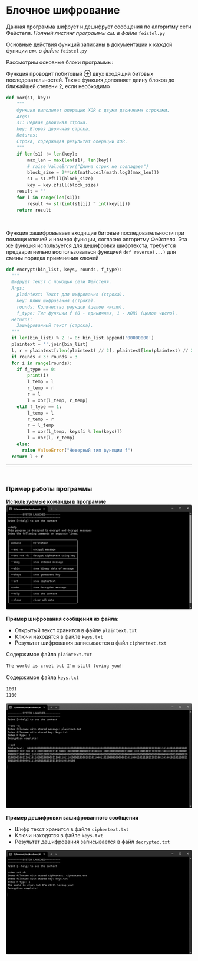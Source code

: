 # Блочное шифрование

Данная программа шифрует и дешифрует сообщения по алгоритму сети Фейстеля. *Полный листинг программы см. в файле* `feistel.py`

Основные действия функций записаны в документации к каждой функции *см. в файле* `feistel.py`

Рассмотрим основные блоки программы:

Функция проводит побитовый $\oplus$ двух входящий битовых последовательностей. Также функция дополняет длину блоков до ближайшей степени 2, если необходимо

```python
def xor(s1, key):
    """
    Функция выполняет операцию XOR с двумя двоичными строками.
    Args:
    s1: Первая двоичная строка.
    key: Вторая двоичная строка.
    Returns:
    Строка, содержащая результат операции XOR.
    """
    if len(s1) != len(key):
        max_len = max(len(s1), len(key))
        # raise ValueError("Длина строк не совпадает")
        block_size = 2**int(math.ceil(math.log2(max_len)))
        s1 = s1.zfill(block_size)
        key = key.zfill(block_size)
    result = ""
    for i in range(len(s1)):
        result += str(int(s1[i]) ^ int(key[i]))
    return result
```

<br>

Функция зашифровывает входящие битовые последовательности при помощи ключей и номера функции, согласно алгоритму Фейстеля. Эта же функция используется для дешифровки шифртекста, требуется предваритиельно воспользоваться функцией `def reverse(...)` для смены порядка применения ключей

```python
def encrypt(bin_list, keys, rounds, f_type):
  """
  Шифрует текст с помощью сети Фейстеля.
  Args:
    plaintext: Текст для шифрования (строка).
    key: Ключ шифрования (строка).
    rounds: Количество раундов (целое число).
    f_type: Тип функции f (0 - единичная, 1 - XOR) (целое число).
  Returns:
    Зашифрованный текст (строка).
  """
  if len(bin_list) % 2 != 0: bin_list.append('00000000')
  plaintext = ''.join(bin_list)
  l, r = plaintext[:len(plaintext) // 2], plaintext[len(plaintext) // 2:]
  if rounds < 3: rounds = 3
  for i in range(rounds):
    if f_type == 0:
        print(i)
        l_temp = l
        r_temp = r
        r = l
        l = xor(l_temp, r_temp)
    elif f_type == 1:
        l_temp = l
        r_temp = r
        r = l_temp
        l = xor(l_temp, keys[i % len(keys)])
        l = xor(l, r_temp)
    else:
      raise ValueError("Неверный тип функции f")
  return l + r
```

---

<br>

### Пример работы программы

**Используемые команды в программе**
![help](help.png)

**Пример шифрования сообщения из файла:**

+ Открытый текст хранится в файле `plaintext.txt`
+ Ключи находятся в файле `keys.txt`
+ Результат шифрования записывается в файл `ciphertext.txt`

Содержимое файла `plaintext.txt`
```txt
The world is cruel but I'm still loving you!
```

Содержимое файла `keys.txt`

```txt
1001
1100
```

![enc](encryption.png)

**Пример дешифровки зашифрованного сообщения**
+ Шифр текст хранится в файле `ciphertext.txt`
+ Ключи находятся в файле `keys.txt`
+ Результат дешифрования записывается в файл `decrypted.txt`

![dec](decrypted.png)
